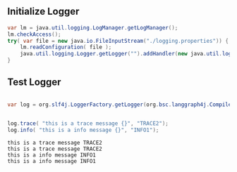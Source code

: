 ## Initialize Logger 

```java
var lm = java.util.logging.LogManager.getLogManager();
lm.checkAccess(); 
try( var file = new java.io.FileInputStream("./logging.properties")) {
    lm.readConfiguration( file );
    java.util.logging.Logger.getLogger("").addHandler(new java.util.logging.ConsoleHandler());
}
```

## Test Logger


```java

var log = org.slf4j.LoggerFactory.getLogger(org.bsc.langgraph4j.CompiledGraph.class);


log.trace( "this is a trace message {}", "TRACE2");
log.info( "this is a info message {}", "INFO1");

```

    this is a trace message TRACE2 
    this is a trace message TRACE2 
    this is a info message INFO1 
    this is a info message INFO1 

